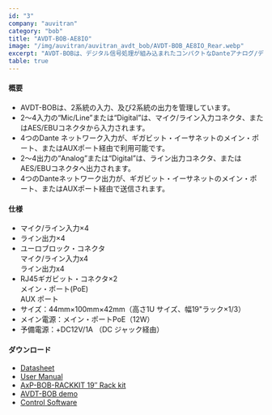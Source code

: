 ```yaml
---
id: "3"
company: "auvitran"
category: "bob"
title: "AVDT-BOB-AE8IO"
image: "/img/auvitran/auvitran_avdt_bob/AVDT-BOB_AE8IO_Rear.webp"
excerpt: "AVDT-BOBは、デジタル信号処理が組み込まれたコンパクトなDanteアナログ/デジタル・ブレーク・アウト・ボックスです。"
table: true
---
```

#### 概要
* AVDT-BOBは、2系統の入力、及び2系統の出力を管理しています。
* 2～4入力の“Mic/Line”または“Digital”は、マイク/ライン入力コネクタ、またはAES/EBUコネクタから入力されます。
* 4つのDante ネットワーク入力が、ギガビット・イーサネットのメイン・ポート、またはAUXポート経由で利用可能です。
* 2～4出力の“Analog”または“Digital”は、ライン出力コネクタ、またはAES/EBUコネクタへ出力されます。
* 4つのDanteネットワーク出力が、ギガビット・イーサネットのメイン・ポート、またはAUXポート経由で送信されます。

#### 仕様
* マイク/ライン入力×4
* ライン出力×4
* ユーロブロック・コネクタ  
    マイク/ライン入力x4  
    ライン出力x4
* RJ45ギガビット・コネクタ×2  
    メイン・ポート(PoE)  
    AUX ポート  
* サイズ：44mm×100mm×42mm（高さ1U サイズ、幅19"ラック×1/3）  
* メイン電源：メイン・ポートPoE（12W）  
* 予備電源：+DC12V/1A （DC ジャック経由）

#### ダウンロード
* [Datasheet](https://auvitran.com/downloads/datasheet/AuviTran_AVDT-BOB_A4_EN.pdf)
* [User Manual](https://auvitran.com/downloads/manual/AVDT-BOB%20User%20manual.pdf)
* [AxP-BOB-RACKKIT 19″ Rack kit](https://www.auvitran.com/downloads/manual/AVDT-BOB-RackKit.pdf)
* [AVDT-BOB demo](https://www.auvitran.com/downloads/avdt-bob.V3)
* [Control Software](https://www.auvitran.com/download-software/)
